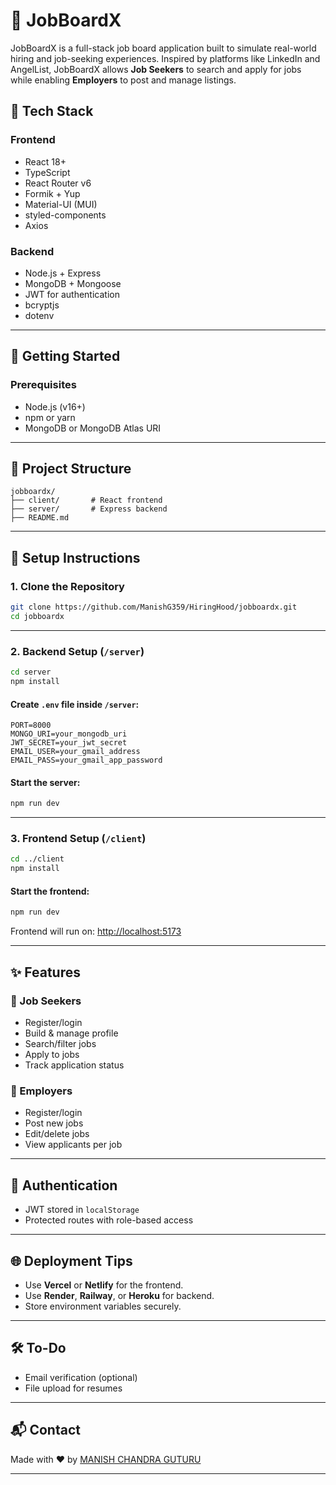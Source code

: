 # 🚀 JobBoardX

JobBoardX is a full-stack job board application built to simulate real-world hiring and job-seeking experiences. Inspired by platforms like LinkedIn and AngelList, JobBoardX allows **Job Seekers** to search and apply for jobs while enabling **Employers** to post and manage listings.

## 📆 Tech Stack

### Frontend

* React 18+
* TypeScript
* React Router v6
* Formik + Yup
* Material-UI (MUI)
* styled-components
* Axios

### Backend

* Node.js + Express
* MongoDB + Mongoose
* JWT for authentication
* bcryptjs
* dotenv

---

## 🔧 Getting Started

### Prerequisites

* Node.js (v16+)
* npm or yarn
* MongoDB or MongoDB Atlas URI

---

## 📁 Project Structure

```
jobboardx/
├── client/       # React frontend
├── server/       # Express backend
├── README.md
```

---

## 🚀 Setup Instructions

### 1. Clone the Repository

```bash
git clone https://github.com/ManishG359/HiringHood/jobboardx.git
cd jobboardx
```


---

### 2. Backend Setup (`/server`)

```bash
cd server
npm install
```

#### Create `.env` file inside `/server`:

```env
PORT=8000
MONGO_URI=your_mongodb_uri
JWT_SECRET=your_jwt_secret
EMAIL_USER=your_gmail_address
EMAIL_PASS=your_gmail_app_password
```

#### Start the server:

```bash
npm run dev
```

---

### 3. Frontend Setup (`/client`)

```bash
cd ../client
npm install
```

#### Start the frontend:

```bash
npm run dev
```

Frontend will run on: [http://localhost:5173](http://localhost:5173)

---

## ✨ Features

### 👥 Job Seekers

* Register/login
* Build & manage profile
* Search/filter jobs
* Apply to jobs
* Track application status

### 🏢 Employers

* Register/login
* Post new jobs
* Edit/delete jobs
* View applicants per job

---

## 🔐 Authentication

* JWT stored in `localStorage`
* Protected routes with role-based access

---

## 🌐 Deployment Tips

* Use **Vercel** or **Netlify** for the frontend.
* Use **Render**, **Railway**, or **Heroku** for backend.
* Store environment variables securely.

---

## 🛠️ To-Do

* Email verification (optional)
* File upload for resumes

---

## 📬 Contact

Made with ❤️ by [MANISH CHANDRA GUTURU](https://github.com/ManishG359)

---
